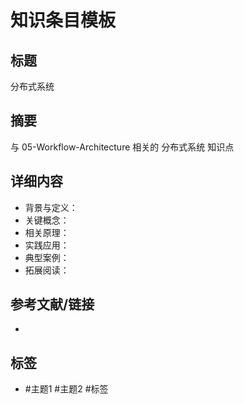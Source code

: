 # 知识条目模板

## 标题

分布式系统

## 摘要

与 05-Workflow-Architecture 相关的 分布式系统 知识点

## 详细内容

- 背景与定义：
- 关键概念：
- 相关原理：
- 实践应用：
- 典型案例：
- 拓展阅读：

## 参考文献/链接

-

## 标签

- #主题1 #主题2 #标签
